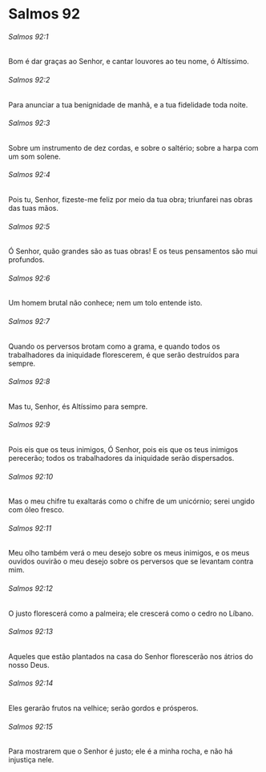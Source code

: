 # Salmos 92

###### Salmos 92:1

Bom é dar graças ao Senhor, e cantar louvores ao teu nome, ó Altíssimo.

###### Salmos 92:2

Para anunciar a tua benignidade de manhã, e a tua fidelidade toda noite.

###### Salmos 92:3

Sobre um instrumento de dez cordas, e sobre o saltério; sobre a harpa com um som solene.

###### Salmos 92:4

Pois tu, Senhor, fizeste-me feliz por meio da tua obra; triunfarei nas obras das tuas mãos.

###### Salmos 92:5

Ó Senhor, quão grandes são as tuas obras! E os teus pensamentos são mui profundos.

###### Salmos 92:6

Um homem brutal não conhece; nem um tolo entende isto.

###### Salmos 92:7

Quando os perversos brotam como a grama, e quando todos os trabalhadores da iniquidade florescerem, é que serão destruídos para sempre.

###### Salmos 92:8

Mas tu, Senhor, és Altíssimo para sempre.

###### Salmos 92:9

Pois eis que os teus inimigos, Ó Senhor, pois eis que os teus inimigos perecerão; todos os trabalhadores da iniquidade serão dispersados.

###### Salmos 92:10

Mas o meu chifre tu exaltarás como o chifre de um unicórnio; serei ungido com óleo fresco.

###### Salmos 92:11

Meu olho também verá o meu desejo sobre os meus inimigos, e os meus ouvidos ouvirão o meu desejo sobre os perversos que se levantam contra mim.

###### Salmos 92:12

O justo florescerá como a palmeira; ele crescerá como o cedro no Líbano.

###### Salmos 92:13

Aqueles que estão plantados na casa do Senhor florescerão nos átrios do nosso Deus.

###### Salmos 92:14

Eles gerarão frutos na velhice; serão gordos e prósperos.

###### Salmos 92:15

Para mostrarem que o Senhor é justo; ele é a minha rocha, e não há injustiça nele.

